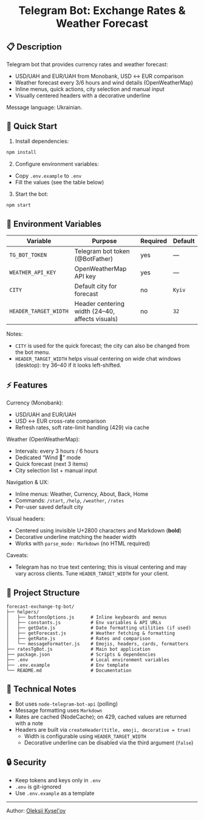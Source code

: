 <h1 align="center">Telegram Bot: Exchange Rates & Weather Forecast</h1>

## 📋 Description

Telegram bot that provides currency rates and weather forecast:

- USD/UAH and EUR/UAH from Monobank, USD ↔ EUR comparison
- Weather forecast every 3/6 hours and wind details (OpenWeatherMap)
- Inline menus, quick actions, city selection and manual input
- Visually centered headers with a decorative underline

Message language: Ukrainian.

## 🚀 Quick Start

1. Install dependencies:

```bash
npm install
```

2. Configure environment variables:

- Copy `.env.example` to `.env`
- Fill the values (see the table below)

3. Start the bot:

```bash
npm start
```

## 🔧 Environment Variables

| Variable              | Purpose                                         | Required | Default |
| --------------------- | ----------------------------------------------- | -------- | ------- |
| `TG_BOT_TOKEN`        | Telegram bot token (@BotFather)                 | yes      | —       |
| `WEATHER_API_KEY`     | OpenWeatherMap API key                          | yes      | —       |
| `CITY`                | Default city for forecast                       | no       | `Kyiv`  |
| `HEADER_TARGET_WIDTH` | Header centering width (24–40, affects visuals) | no       | `32`    |

Notes:

- `CITY` is used for the quick forecast; the city can also be changed from the bot menu.
- `HEADER_TARGET_WIDTH` helps visual centering on wide chat windows (desktop): try 36–40 if it looks left-shifted.

## ⚡ Features

Currency (Monobank):

- USD/UAH and EUR/UAH
- USD ↔ EUR cross-rate comparison
- Refresh rates, soft rate-limit handling (429) via cache

Weather (OpenWeatherMap):

- Intervals: every 3 hours / 6 hours
- Dedicated “Wind 💨” mode
- Quick forecast (next 3 items)
- City selection list + manual input

Navigation & UX:

- Inline menus: Weather, Currency, About, Back, Home
- Commands: `/start`, `/help`, `/weather`, `/rates`
- Per-user saved default city

Visual headers:

- Centered using invisible U+2800 characters and Markdown (**bold**)
- Decorative underline matching the header width
- Works with `parse_mode: Markdown` (no HTML required)

Caveats:

- Telegram has no true text centering; this is visual centering and may vary across clients. Tune `HEADER_TARGET_WIDTH` for your client.

## 📁 Project Structure

```
forecast-exchange-tg-bot/
├── helpers/
│   ├── buttonsOptions.js      # Inline keyboards and menus
│   ├── constants.js           # Env variables & API URLs
│   ├── getDate.js             # Date formatting utilities (if used)
│   ├── getForecast.js         # Weather fetching & formatting
│   ├── getRate.js             # Rates and comparison
│   └── messageFormatter.js    # Emojis, headers, cards, formatters
├── ratesTgBot.js              # Main bot application
├── package.json               # Scripts & dependencies
├── .env                       # Local environment variables
├── .env.example               # Env template
└── README.md                  # Documentation
```

## 🧠 Technical Notes

- Bot uses `node-telegram-bot-api` (polling)
- Message formatting uses `Markdown`
- Rates are cached (NodeCache); on 429, cached values are returned with a note
- Headers are built via `createHeader(title, emoji, decorative = true)`
  - Width is configurable using `HEADER_TARGET_WIDTH`
  - Decorative underline can be disabled via the third argument (`false`)

## 🔒 Security

- Keep tokens and keys only in `.env`
- `.env` is git-ignored
- Use `.env.example` as a template

---

Author: [Oleksii Kysel'ov](https://www.linkedin.com/in/olexiy-kiselyov/)
